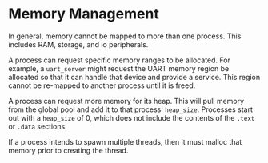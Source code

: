 # Memory Management

In general, memory cannot be mapped to more than one process.  This includes RAM, storage, and io peripherals.

A process can request specific memory ranges to be allocated.  For example, a `uart_server` might request the UART memory region be allocated so that it can handle that device and provide a service.  This region cannot be re-mapped to another process until it is freed.

A process can request more memory for its heap.  This will pull memory from the global pool and add it to that process' `heap_size`.  Processes start out with a `heap_size` of 0, which does not include the contents of the `.text` or `.data` sections.

If a process intends to spawn multiple threads, then it must malloc that memory prior to creating the thread.
